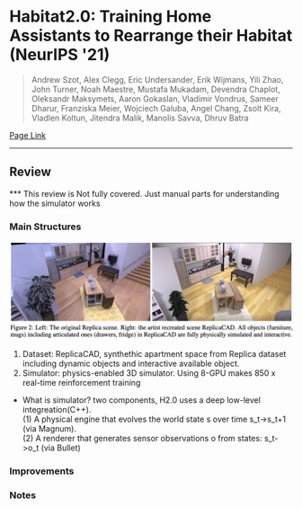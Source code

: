 # Habitat2.0: Training Home Assistants to Rearrange their Habitat (NeurIPS '21)

> Andrew Szot, Alex Clegg, Eric Undersander, Erik Wijmans, Yili Zhao, John Turner, Noah Maestre, Mustafa Mukadam, Devendra Chaplot, 
Oleksandr Maksymets, Aaron Gokaslan, Vladimir Vondrus, Sameer Dharur, Franziska Meier, Wojciech Galuba, Angel Chang, Zsolt Kira,
Vladlen Koltun, Jitendra Malik, Manolis Savva, Dhruv Batra

[Page Link](https://github.com/facebookresearch/habitat-sim)  

---
## Review
*** This review is Not fully covered. Just manual parts for understanding how the simulator works

### Main Structures
<img src="./assets/Habitat2.0 ReplicaCAD.png">  

1. Dataset: ReplicaCAD, synthethic apartment space from Replica dataset including dynamic objects and interactive available object.   
2. Simulator: physics-enabled 3D simulator. Using 8-GPU makes 850 x real-time reinforcement training   
- What is simulator? two components, H2.0 uses a deep low-level integreation(C++).  
  (1) A physical engine that evolves the world state s over time s_t->s_t+1 (via Magnum).     
  (2) A renderer that generates sensor observations o from states: s_t->o_t (via Bullet)     

### Improvements



### Notes


